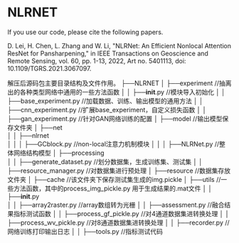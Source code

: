 # NLRNET
If you use our code, please cite the following papers.

D. Lei, H. Chen, L. Zhang and W. Li, "NLRNet: An Efficient Nonlocal Attention ResNet for Pansharpening," in IEEE Transactions on Geoscience and Remote Sensing, vol. 60, pp. 1-13, 2022, Art no. 5401113, doi: 10.1109/TGRS.2021.3067097.

解压后源码包主要目录结构及文件作用。
├──NLRNET 
│    ├──experiment			  //抽离出的各种类型网络中通用的一些方法函数
│    │    ├──__init__.py                  //模块导入初始化
│    │    ├──base_experiment.py           //加载数据、训练、输出模型的通用方法
│    │    ├──cnn_experiment.py            //扩展base_experiment，自定义损失函数
│    │    ├──gan_experiment.py            //针对GAN网络训练的配置
│    ├──model                             //输出模型保存文件夹
│    ├──net                           
│    │    ├──nlrnet                 
│    │    │    ├──GCblock.py           //non-local注意力机制模块
│    │    │    ├──NLRNet.py            //整体网络结构模型
│    ├──processing                     
│    │    ├──generate_dataset.py       //划分数据集，生成训练集、测试集
│    │    ├──resource_manager.py       //对数据集进行预处理
│    ├──resource                       //数据集存放文件夹
│    ├──cache                        //该文件夹下保存测试集生成的img.pickle
│    ├──utils    //一些方法函数，其中的process_img_pickle.py 用于生成结果的.mat文件
│    │    ├──__init__.py                
│    │    ├──array2raster.py          //array数组转为光栅
│    │    ├──assessment.py            //融合结果指标测试函数
│    │    ├──process_gf_pickle.py     //对4通道数据集进转换处理
│    │    ├──process_wv_pickle.py     //对8通道数据集进转换处理
│    │    ├──recorder.py              //网络训练打印输出日志
│    │    ├──tools.py                 //指标测试代码
